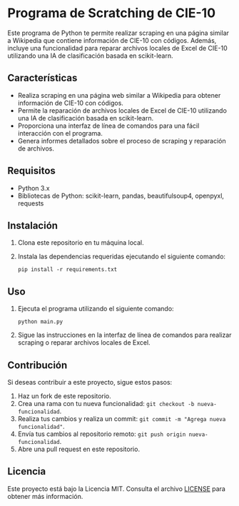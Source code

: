 # Programa de Scratching de CIE-10

Este programa de Python te permite realizar scraping en una página similar a Wikipedia que contiene información de CIE-10 con códigos. Además, incluye una funcionalidad para reparar archivos locales de Excel de CIE-10 utilizando una IA de clasificación basada en scikit-learn.

## Características

- Realiza scraping en una página web similar a Wikipedia para obtener información de CIE-10 con códigos.
- Permite la reparación de archivos locales de Excel de CIE-10 utilizando una IA de clasificación basada en scikit-learn.
- Proporciona una interfaz de línea de comandos para una fácil interacción con el programa.
- Genera informes detallados sobre el proceso de scraping y reparación de archivos.

## Requisitos

- Python 3.x
- Bibliotecas de Python: scikit-learn, pandas, beautifulsoup4, openpyxl, requests

## Instalación

1. Clona este repositorio en tu máquina local.
2. Instala las dependencias requeridas ejecutando el siguiente comando:

   ```shell
   pip install -r requirements.txt
   ```

## Uso

1. Ejecuta el programa utilizando el siguiente comando:

   ```shell
   python main.py
   ```

2. Sigue las instrucciones en la interfaz de línea de comandos para realizar scraping o reparar archivos locales de Excel.

## Contribución

Si deseas contribuir a este proyecto, sigue estos pasos:

1. Haz un fork de este repositorio.
2. Crea una rama con tu nueva funcionalidad: `git checkout -b nueva-funcionalidad`.
3. Realiza tus cambios y realiza un commit: `git commit -m "Agrega nueva funcionalidad"`.
4. Envía tus cambios al repositorio remoto: `git push origin nueva-funcionalidad`.
5. Abre una pull request en este repositorio.

## Licencia

Este proyecto está bajo la Licencia MIT. Consulta el archivo [LICENSE](LICENSE) para obtener más información.
